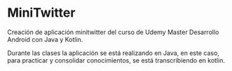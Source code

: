 # MiniTwitter
Creación de aplicación minitwitter del curso de Udemy Master Desarrollo Android con Java y Kotlin.

Durante las clases la aplicación se está realizando en Java, en este caso, para practicar y consolidar conocimientos, se está transcribiendo en kotlin.
